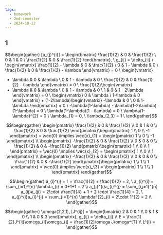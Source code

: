 ```yaml
---
tags:
  - homework
  - 2nd-semester
  - 2024-10-22
---
```


## 1

$$\begin{gather}
[a_{j}^{i}] = \begin{bmatrix}
\frac{1}{2} & 0 & \frac{1}{2} \\
0 & 1 & 0 \\
\frac{1}{2} & 0 & \frac{1}{2}
\end{bmatrix}, \ g_{ij} = \delta_{ij} \\
\begin{vmatrix}
\frac{1}{2} - \lambda & 0 & \frac{1}{2} \\
0 & 1 - \lambda & 0 \\
\frac{1}{2} & 0 & \frac{1}{2} - \lambda 
\end{vmatrix} = 0 \\
\begin{vmatrix}
- \lambda & 0 & \lambda \\
0 & 1 - \lambda & 0 \\
\frac{1}{2} & 0 & \frac{1}{2} - \lambda 
\end{vmatrix} = 0 \\
\frac{1}{2}\begin{vmatrix}
- \lambda & 0 & \lambda \\
0 & 1 - \lambda & 0 \\
1 & 0 & 1 - 2\lambda 
\end{vmatrix} = 0 \\
\begin{vmatrix}
0 & \lambda \\
1-\lambda & 0
\end{vmatrix} + (1-2\lambda)\begin{vmatrix}
-\lambda & 0 \\
0 & 1-\lambda
\end{vmatrix} = 0 \\
-\lambda(1-\lambda) - \lambda(1-2\lambda)(1-\lambda) = 0 \\
\lambda(1-\lambda)(1 - \lambda) = 0 \\
\lambda(1-\lambda)^{2} = 0 \\
\lambda_{1} = 0, \ \lambda_{2,3} = 1 \\
\end{gather}$$

$$\begin{gather}
\begin{pmatrix}
\frac{1}{2} & 0 & \frac{1}{2} \\
0 & 1 & 0 \\
\frac{1}{2} & 0 & \frac{1}{2}
\end{pmatrix}\begin{pmatrix}
1 \\
0 \\
-1
\end{pmatrix} = \vec{0} \implies \vec{x}_{1} = \begin{pmatrix}
1 \\
0 \\
-1
\end{pmatrix} \\
\begin{pmatrix}
-\frac{1}{2} & 0 & \frac{1}{2} \\
0 & 0 & 0 \\
\frac{1}{2} & 0 & -\frac{1}{2}
\end{pmatrix}\begin{pmatrix}
1 \\
0 \\
1
\end{pmatrix} = \vec{0} \implies \vec{x}_{2} = \begin{pmatrix}
1 \\
0 \\
1
\end{pmatrix} \\
\begin{pmatrix}
-\frac{1}{2} & 0 & \frac{1}{2} \\
0 & 0 & 0 \\
\frac{1}{2} & 0 & -\frac{1}{2}
\end{pmatrix}\begin{pmatrix}
1 \\
1 \\
1
\end{pmatrix} = \vec{0} \implies \vec{x}_{3} = \begin{pmatrix}
1 \\
1 \\
1
\end{pmatrix}
\end{gather}$$

$$\begin{gather}
a_{i}^{i} = 1 + \frac{1}{2} + \frac{1}{2} = 2, \ a_{i}^{i} = \sum_{i=1}^{n} \lambda_{i} = 0+1+1 = 2 \\
a_{j}^{i}a_{i}^{j} = \sum_{i,j=1}^{n} a_{ij}a_{ji} = 2\cdot \frac{1}{4} + 1 + 2 \cdot \frac{1}{4} = 2, \ a_{j}^{i}a_{i}^{j} = \sum_{i=1}^{n} \lambda^{2}_{i} = 2\cdot 1^{2} = 2 \\
\end{gather}$$

$$\begin{gather}
\omega(2,2,1), [J^{ij}] = \begin{bmatrix}
2 & 0 & 1 \\
0 & 1 & 0 \\
1 & 0 & 3
\end{bmatrix}, g_{ij} = \delta_{ij} \\
E = \frac{1}{2}J^{ij}\omega_{i}\omega_{j} = \frac{1}{2}\omega J\omega^{T} \\
L^{i} = 
\end{gather}$$